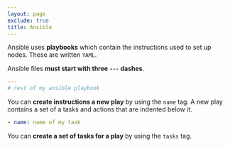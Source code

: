 ```yaml
---
layout: page
exclude: true
title: Ansible
---
```


Ansible uses **playbooks** which contain the instructions used to set up nodes. These are written `YAML`.

Ansible files **must start with three `---` dashes**.
```yaml
---
# rest of my ansible playbook
```

You can **create instructions a new play** by using the `name` tag. A new play contains a set of a tasks and actions that are indented below it.
```yaml
- name: name of my task
```

You can **create a set of tasks for a play** by using the `tasks` tag.
```yaml

```
<!--stackedit_data:
eyJoaXN0b3J5IjpbLTMzNjM3MjM0NF19
-->
